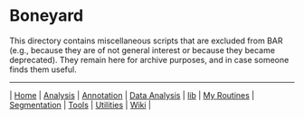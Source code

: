 # Boneyard

This directory contains miscellaneous scripts that are excluded from BAR (e.g., because
they  are of not general interest or because they became deprecated). They remain here for
archive purposes, and in case someone finds them useful.



------
| [Home] | [Analysis] | [Annotation] | [Data Analysis] | [lib] | [My Routines] | [Segmentation] | [Tools] | [Utilities] | [Wiki] |

[Home]: https://github.com/tferr/Scripts
[Analysis]: https://github.com/tferr/Scripts/tree/master/BAR/src/main/resources/scripts/BAR/Analysis
[Annotation]: https://github.com/tferr/Scripts/tree/master/BAR/src/main/resources/scripts/BAR/Annotation
[Data Analysis]: https://github.com/tferr/Scripts/tree/master/BAR/src/main/resources/scripts/BAR/Data_Analysis
[lib]: https://github.com/tferr/Scripts/tree/master//BAR/src/main/resources/scripts/BAR/lib
[My Routines]: https://github.com/tferr/Scripts/tree/master/BAR/src/main/resources/scripts/BAR/My_Routines
[Segmentation]: https://github.com/tferr/Scripts/tree/master/BAR/src/main/resources/scripts/BAR/Segmentation
[Tools]: https://github.com/tferr/Scripts/tree/master//BAR/src/main/resources/scripts/BAR/tools
[Utilities]: https://github.com/tferr/Scripts/tree/master//BAR/src/main/resources/scripts/BAR/Utilities
[Wiki]: https://imagej.net/BAR
